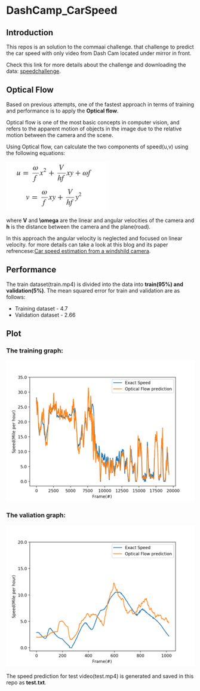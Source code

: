 # DashCamp_CarSpeed


## Introduction

This repos is an solution to the commaai challenge. that challenge to predict the car speed with only video from Dash Cam located under mirror in front. 

Check this link for more details about the challenge and downloading the data: [speedchallenge](https://github.com/commaai/speedchallenge).


## Optical Flow  

Based on previous attempts, one of the fastest approach in terms of training and performance is to apply the **Optical flow**.

Optical flow is one of the most basic concepts in computer vision, and refers to the apparent motion of objects in the image due to the relative motion between the camera and the scene.

Using Optical flow, can calculate the two components of speed(u,v) using the following equations: 

![equation](OpticalFlowEquation.png)

where **V** and **\omega** are the linear and angular velocities of the camera and **h** is the distance between the camera and the plane(road).

In this approach the angular velocity is neglected and focused on linear velocity. for more details can take a look at this blog and its paper refrencese:[Car speed estimation from a windshild camera](https://nicolovaligi.com/car-speed-estimation-windshield-camera.html).


## Performance   

The train dataset(train.mp4) is divided into the data into **train(95%) and validation(5%)**. 
The mean squared error for train and validation are as follows: 
- Training dataset - 4.7
- Validation dataset - 2.66

## Plot 

### The training graph:

![Train Graph](/training_dataset.png) 


### The valiation graph: 

![Validation Graph](/Validation_Dataset.png)


The speed prediction for test video(test.mp4) is generated and saved in this repo as **test.txt**.


